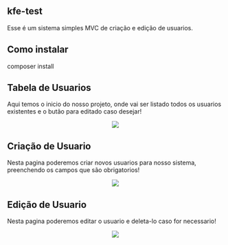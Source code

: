## kfe-test
 
Esse é um sistema simples MVC de criação e edição de usuarios.

## Como instalar

composer install

## Tabela de Usuarios

Aqui temos o inicio do nosso projeto, onde vai ser listado todos os usuarios existentes e o butão para editado caso desejar!

<p align="center">
 <img src="https://i.imgur.com/1b5ONtz.png" >
</p>

## Criação de Usuario

Nesta pagina poderemos criar novos usuarios para nosso sistema, preenchendo os campos que são obrigatorios!

<p align="center">
 <img src="https://i.imgur.com/dzpRDMZ.png" >
</p>

## Edição de Usuario

Nesta pagina poderemos editar o usuario e deleta-lo caso for necessario!

<p align="center">
 <img src="https://i.imgur.com/Do9aVcy.png" >
</p>


